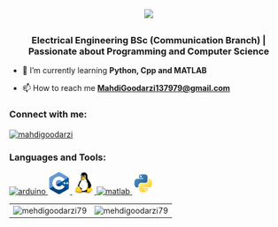 <h1 align="center">
    <img src="https://readme-typing-svg.herokuapp.com/?font=Righteous&size=35&center=true&vCenter=true&width=500&height=70&duration=4000&lines=Hi+There!+👋;+I'm+Mehdi+Goodarzi!;" />
</h1>
<h3 align="center">Electrical Engineering BSc (Communication Branch) | Passionate about Programming and Computer Science</h3>

- 🌱 I’m currently learning **Python, Cpp and MATLAB**

- 📫 How to reach me **MahdiGoodarzi137979@gmail.com**

<h3 align="left">Connect with me:</h3>
<p align="left">
  <a href="https://linkedin.com/in/mahdigoodarzi" target="blank">
    <img align="center" src="https://raw.githubusercontent.com/rahuldkjain/github-profile-readme-generator/master/src/images/icons/Social/linked-in-alt.svg" alt="mahdigoodarzi" height="30" width="40" />
  </a>
</p>

<h3 align="left">Languages and Tools:</h3>
<p align="left">
  <a href="https://www.arduino.cc/" target="_blank" rel="noreferrer">
    <img src="https://cdn.worldvectorlogo.com/logos/arduino-1.svg" alt="arduino" width="40" height="40"/>
  </a>
  <a href="https://www.w3schools.com/cpp/" target="_blank" rel="noreferrer">
    <img src="https://raw.githubusercontent.com/devicons/devicon/master/icons/cplusplus/cplusplus-original.svg" alt="cplusplus" width="40" height="40"/>
  </a>
  <a href="https://www.linux.org/" target="_blank" rel="noreferrer">
    <img src="https://raw.githubusercontent.com/devicons/devicon/master/icons/linux/linux-original.svg" alt="linux" width="40" height="40"/>
  </a>
  <a href="https://www.mathworks.com/" target="_blank" rel="noreferrer">
    <img src="https://upload.wikimedia.org/wikipedia/commons/2/21/Matlab_Logo.png" alt="matlab" width="40" height="40"/>
  </a>
  <a href="https://www.python.org" target="_blank" rel="noreferrer">
    <img src="https://raw.githubusercontent.com/devicons/devicon/master/icons/python/python-original.svg" alt="python" width="40" height="40"/>
  </a>
</p>

<table>
  <tr>
    <td>
      <img align="center" src="https://github-readme-stats.vercel.app/api/top-langs/?username=mehdigoodarzi79&show_icons=true&locale=en&layout=compact" alt="mehdigoodarzi79" />
    </td>
    <td>
      <img align="center" src="https://github-readme-streak-stats.herokuapp.com/?user=mehdigoodarzi79&" alt="mehdigoodarzi79" />
    </td>
  </tr>
</table>
